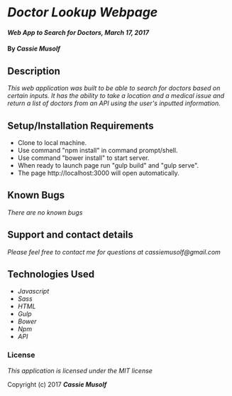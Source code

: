 # _Doctor Lookup Webpage_

#### _Web App to Search for Doctors, March 17, 2017_

#### By _**Cassie Musolf**_

## Description

_This web application was built to be able to search for doctors based on certain inputs. It has the ability to take a location and a medical issue and return a list of doctors from an API using the user's inputted information._

## Setup/Installation Requirements

* Clone to local machine.
* Use command "npm install" in command prompt/shell.
* Use command "bower install" to start server.
* When ready to launch page run "gulp build" and "gulp serve".
* The page http://localhost:3000 will open automatically.

## Known Bugs

_There are no known bugs_

## Support and contact details

_Please feel free to contact me for questions at cassiemusolf@gmail.com_

## Technologies Used

* _Javascript_
* _Sass_
* _HTML_
* _Gulp_
* _Bower_
* _Npm_
* _API_

### License

*This application is licensed under the MIT license*

Copyright (c) 2017 **_Cassie Musolf_**
